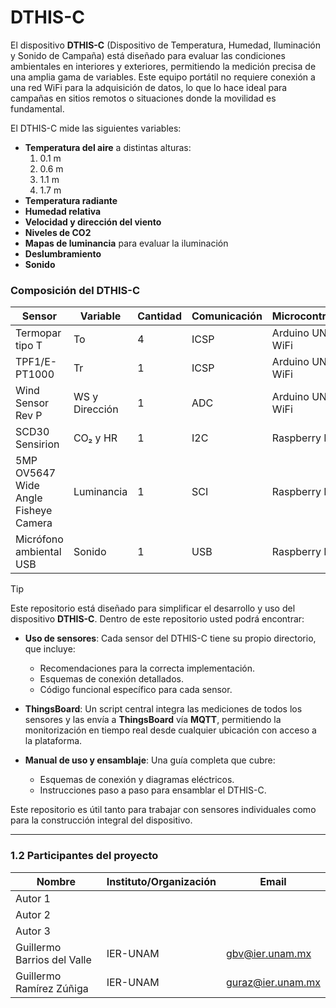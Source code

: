 # DTHIS-C

El dispositivo **DTHIS-C** (Dispositivo de Temperatura, Humedad, Iluminación y Sonido de Campaña) está diseñado para evaluar las condiciones ambientales en interiores y exteriores, permitiendo la medición precisa de una amplia gama de variables. Este equipo portátil no requiere conexión a una red WiFi para la adquisición de datos, lo que lo hace ideal para campañas en sitios remotos o situaciones donde la movilidad es fundamental.

El DTHIS-C mide las siguientes variables:

- **Temperatura del aire** a distintas alturas:
  1. 0.1 m
  2. 0.6 m
  3. 1.1 m
  4. 1.7 m
- **Temperatura radiante**
- **Humedad relativa**
- **Velocidad y dirección del viento**
- **Niveles de CO2**
- **Mapas de luminancia** para evaluar la iluminación
- **Deslumbramiento**
- **Sonido**


### Composición del DTHIS-C

| **Sensor**                                    | **Variable**     | **Cantidad** | **Comunicación** | **Microcontrolador**    |
|-----------------------------------------------|------------------|--------------|------------------|-------------------------|
| Termopar tipo T                               | To               | 4            | ICSP             | Arduino UNO R4 WiFi      |
| TPF1/E-PT1000                                 | Tr               | 1            | ICSP             | Arduino UNO R4 WiFi      |
| Wind Sensor Rev P                             | WS y Dirección   | 1            | ADC              | Arduino UNO R4 WiFi      |
| SCD30 Sensirion                               | CO₂ y HR         | 1            | I2C              | Raspberry Pi 4           |
| 5MP OV5647 Wide Angle Fisheye Camera          | Luminancia       | 1            | SCI              | Raspberry Pi 4           |
| Micrófono ambiental USB                       | Sonido           | 1            | USB              | Raspberry Pi 4           |


> [!Tip]
> Este repositorio está diseñado para simplificar el desarrollo y uso del dispositivo **DTHIS-C**. Dentro de este repositorio usted podrá encontrar:
>
> - **Uso de sensores**: Cada sensor del DTHIS-C tiene su propio directorio, que incluye:
>   - Recomendaciones para la correcta implementación.
>   - Esquemas de conexión detallados.
>   - Código funcional específico para cada sensor.
>
> - **ThingsBoard**: Un script central integra las mediciones de todos los sensores y las envía a **ThingsBoard** vía **MQTT**, permitiendo la monitorización en tiempo real desde cualquier ubicación con acceso a la plataforma.
>
> - **Manual de uso y ensamblaje**: Una guía completa que cubre:
>   - Esquemas de conexión y diagramas eléctricos.
>   - Instrucciones paso a paso para ensamblar el DTHIS-C.
>   >
> Este repositorio es útil tanto para trabajar con sensores individuales como para la construcción integral del dispositivo.


------------


### 1.2 Participantes del proyecto

|Nombre|Instituto/Organización|Email|
| ------------ | ------------ | ------------ |
|Autor 1| | |
|Autor 2| | |
|Autor 3| | |
|Guillermo Barrios del Valle|IER-UNAM|gbv@ier.unam.mx|
|Guillermo Ramírez Zúñiga|IER-UNAM|guraz@ier.unam.mx|
